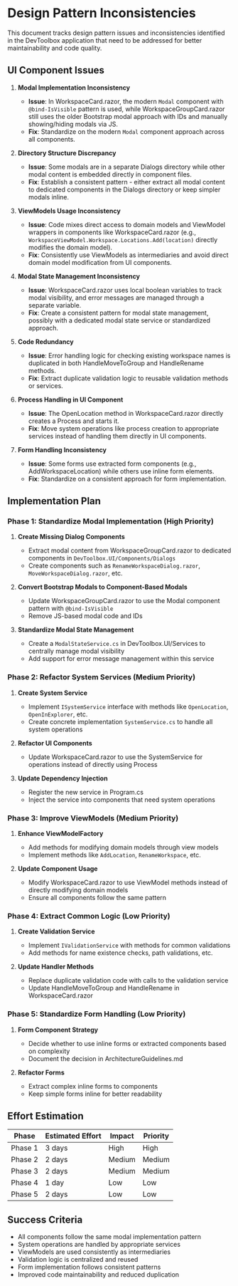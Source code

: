 # Design Pattern Inconsistencies

This document tracks design pattern issues and inconsistencies identified in the DevToolbox application that need to be addressed for better maintainability and code quality.

## UI Component Issues

1. **Modal Implementation Inconsistency**
   - **Issue**: In WorkspaceCard.razor, the modern `Modal` component with `@bind-IsVisible` pattern is used, while WorkspaceGroupCard.razor still uses the older Bootstrap modal approach with IDs and manually showing/hiding modals via JS.
   - **Fix**: Standardize on the modern `Modal` component approach across all components.

2. **Directory Structure Discrepancy**
   - **Issue**: Some modals are in a separate Dialogs directory while other modal content is embedded directly in component files.
   - **Fix**: Establish a consistent pattern - either extract all modal content to dedicated components in the Dialogs directory or keep simpler modals inline.

3. **ViewModels Usage Inconsistency**
   - **Issue**: Code mixes direct access to domain models and ViewModel wrappers in components like WorkspaceCard.razor (e.g., `WorkspaceViewModel.Workspace.Locations.Add(location)` directly modifies the domain model).
   - **Fix**: Consistently use ViewModels as intermediaries and avoid direct domain model modification from UI components.

4. **Modal State Management Inconsistency**
   - **Issue**: WorkspaceCard.razor uses local boolean variables to track modal visibility, and error messages are managed through a separate variable.
   - **Fix**: Create a consistent pattern for modal state management, possibly with a dedicated modal state service or standardized approach.

5. **Code Redundancy**
   - **Issue**: Error handling logic for checking existing workspace names is duplicated in both HandleMoveToGroup and HandleRename methods.
   - **Fix**: Extract duplicate validation logic to reusable validation methods or services.

6. **Process Handling in UI Component**
   - **Issue**: The OpenLocation method in WorkspaceCard.razor directly creates a Process and starts it.
   - **Fix**: Move system operations like process creation to appropriate services instead of handling them directly in UI components.

7. **Form Handling Inconsistency**
   - **Issue**: Some forms use extracted form components (e.g., AddWorkspaceLocation) while others use inline form elements.
   - **Fix**: Standardize on a consistent approach for form implementation.

## Implementation Plan

### Phase 1: Standardize Modal Implementation (High Priority)

1. **Create Missing Dialog Components**
   - Extract modal content from WorkspaceGroupCard.razor to dedicated components in `DevToolbox.UI/Components/Dialogs`
   - Create components such as `RenameWorkspaceDialog.razor`, `MoveWorkspaceDialog.razor`, etc.

2. **Convert Bootstrap Modals to Component-Based Modals**
   - Update WorkspaceGroupCard.razor to use the Modal component pattern with `@bind-IsVisible`
   - Remove JS-based modal code and IDs

3. **Standardize Modal State Management**
   - Create a `ModalStateService.cs` in DevToolbox.UI/Services to centrally manage modal visibility
   - Add support for error message management within this service

### Phase 2: Refactor System Services (Medium Priority)

1. **Create System Service**
   - Implement `ISystemService` interface with methods like `OpenLocation`, `OpenInExplorer`, etc.
   - Create concrete implementation `SystemService.cs` to handle all system operations 

2. **Refactor UI Components**
   - Update WorkspaceCard.razor to use the SystemService for operations instead of directly using Process

3. **Update Dependency Injection**
   - Register the new service in Program.cs
   - Inject the service into components that need system operations

### Phase 3: Improve ViewModels (Medium Priority)

1. **Enhance ViewModelFactory**
   - Add methods for modifying domain models through view models
   - Implement methods like `AddLocation`, `RenameWorkspace`, etc.

2. **Update Component Usage**
   - Modify WorkspaceCard.razor to use ViewModel methods instead of directly modifying domain models
   - Ensure all components follow the same pattern

### Phase 4: Extract Common Logic (Low Priority)

1. **Create Validation Service**
   - Implement `IValidationService` with methods for common validations
   - Add methods for name existence checks, path validations, etc.

2. **Update Handler Methods**
   - Replace duplicate validation code with calls to the validation service
   - Update HandleMoveToGroup and HandleRename in WorkspaceCard.razor

### Phase 5: Standardize Form Handling (Low Priority)

1. **Form Component Strategy**
   - Decide whether to use inline forms or extracted components based on complexity
   - Document the decision in ArchitectureGuidelines.md

2. **Refactor Forms**
   - Extract complex inline forms to components
   - Keep simple forms inline for better readability

## Effort Estimation

| Phase | Estimated Effort | Impact | Priority |
|-------|------------------|--------|----------|
| Phase 1 | 3 days | High | High |
| Phase 2 | 2 days | Medium | Medium |
| Phase 3 | 2 days | Medium | Medium |
| Phase 4 | 1 day | Low | Low |
| Phase 5 | 2 days | Low | Low |

## Success Criteria

- All components follow the same modal implementation pattern
- System operations are handled by appropriate services
- ViewModels are used consistently as intermediaries
- Validation logic is centralized and reused
- Form implementation follows consistent patterns
- Improved code maintainability and reduced duplication 